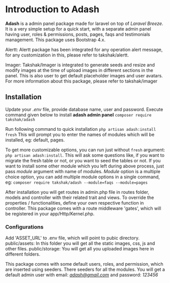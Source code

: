 
# Introduction to Adash

**Adash** is a admin panel package made for laravel on top of *Laravel Breeze*. It is a very simple setup for a quick start, with a separate admin panel having user, roles & permissions,  posts, pages, faqs and testimonials management. This package uses Bootstrap 4.x. 

Alertt: Alertt package has been integrated for any operation alert message, for any customization in this, please refer to takshak/alertt.

Imager: Takshak/Imager is integrated to generate seeds and resize and modify images at the time of upload images in different sections in the panel. This is also user to get default placeholder images and user avatars. For more information about this package, please refer to takshak/imager

## Installation
Update your *.env* file, provide database name, user and password. Execute command given below to install **adash admin panel**
`composer require takshak/adash`

Run following command to quick installation
`php artisan adash:install fresh`
This will prompt you to enter the names of modules which will be installed, eg: default, pages.

To get more customizable options, you can run just without `fresh` argument: `php artisan adash:install`. This will ask some questions like, if you want to migrate the fresh table or not, or you want to seed the tables or not.
If you want to install some other module which you left during above process, just pass *module* argument with name of modules. *Module* option is a multiple choice option, you can add multiple module options in a single command, eg:
`composer require takshak/adash --module=faqs --module=pages`

After installation you will get routes in admin.php file in routes folder, models and controller with their related trait and views. To override the properties / functionalities, define your own respective function in controller. This package comes with a route middleware 'gates', which will be registered in your app/Http/Kernel.php.

### Configurations
Add 'ASSET_URL' to .env file, which will point to pubic directory. 
public/assets: In this folder you will get all the static images, css, js and other files.
public/storage: You will get all you uploaded images here in different folders.


This package comes with some default users, roles, and permission, which are inserted using seeders. There seeders for all the modules. You will get a default admin user  with email: *adash@gmail.com* and password: *123456*
